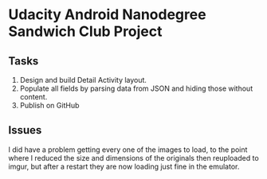 # Udacity Android Nanodegree Sandwich Club Project

## Tasks

1. Design and build Detail Activity layout.
2. Populate all fields by parsing data from JSON and hiding those without content.
3. Publish on GitHub

## Issues

I did have a problem getting every one of the images to load, to the point where I reduced the size and dimensions of the originals then reuploaded to imgur, but after a restart they are now loading just fine in the emulator.
